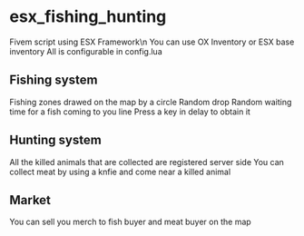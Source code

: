 # esx_fishing_hunting
Fivem script using ESX Framework\n
You can use OX Inventory or ESX base inventory
All is configurable in config.lua
## Fishing system
Fishing zones drawed on the map by a circle
Random drop
Random waiting time for a fish coming to you line
Press a key in delay to obtain it
## Hunting system
All the killed animals that are collected are registered server side
You can collect meat by using a knfie and come near a killed animal
## Market
You can sell you merch to fish buyer and meat buyer on the map
